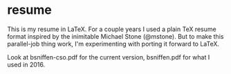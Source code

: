 # resume

This is my resume in LaTeX.  For a couple years I used a plain TeX resume format inspired by the inimitable Michael Stone (@mstone).  But to make this parallel-job thing work, I'm experimenting with porting it forward to LaTeX.

Look at bsniffen-cso.pdf for the current version, bsniffen.pdf for what I used in 2016.

